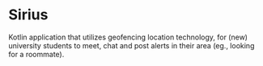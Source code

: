 # Sirius
Kotlin application that utilizes geofencing location technology, for (new) university students to meet, chat and post alerts in their area (eg., looking for a roommate).

